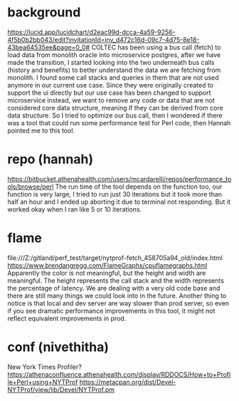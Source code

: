 <!-- Perl Performance Tool -->

# background
https://lucid.app/lucidchart/d2eac99d-dcca-4a59-9256-4f5b0b2bb043/edit?invitationId=inv_d472c16d-09c7-4d75-8e18-43bea64535ee&page=0_0#
COLTEC has been using a bus call (fetch) to load data from monolith oracle into microservice postgres, after we have made the transition, I started looking into the two underneath bus calls (history and benefits) to better understand the data we are fetching from monolith.
I found some call stacks and queries in them that are not used anymore in our current use case. Since they were originally created to support the ui directly but our use case has been changed to support microservice instead, we want to remove any code or data that are not considered core data structure, meaning if they can be derived from core data structure.
So I tried to optimize our bus call, then I wondered if there was a tool that could run some performance test for Perl code, then Hannah pointed me to this tool.

# repo (hannah)
https://bitbucket.athenahealth.com/users/mcardarelli/repos/performance_tools/browse/perl
The run time of the tool depends on the function too, our function is very large, I tried to run just 30 iterations but it took more than half an hour and I ended up aborting it due to terminal not responding. But it worked okay when I ran like 5 or 10 iterations.

# flame
file:///Z:/gitland/perf_test/target/nytprof-fetch_458705a94_old/index.html
https://www.brendangregg.com/FlameGraphs/cpuflamegraphs.html
Apparently the color is not meaningful, but the height and width are meaningful. The height represents the call stack and the width represents the percentage of latency.
We are dealing with a very old code base and there are still many things we could look into in the future.
Another thing to notice is that local and dev server are way slower than prod server, so even if you see dramatic performance improvements in this tool, it might not reflect equivalent improvements in prod.

# conf (nivethitha)
New York Times Profiler?
https://athenaconfluence.athenahealth.com/display/RDDOCS/How+to+Profile+Perl+using+NYTProf
https://metacpan.org/dist/Devel-NYTProf/view/lib/Devel/NYTProf.pm

